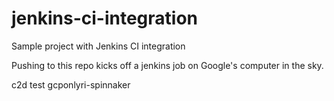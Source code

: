 # jenkins-ci-integration
Sample project with Jenkins CI integration

Pushing to this repo kicks off a jenkins job on Google's computer in the sky.

c2d test
gcponlyri-spinnaker
